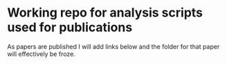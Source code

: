 # Working repo for analysis scripts used for publications

As papers are published I will add links below and the folder for that paper will effectively be froze.
